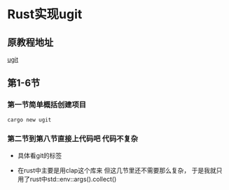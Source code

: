 # Rust实现ugit

## 原教程地址

[ugit](https://www.leshenko.net/p/ugit/#)

## 第1-6节

### 第一节简单概括创建项目

```bash
cargo new ugit
```

### 第二节到第八节直接上代码吧 代码不复杂

- 具体看git的标签

- 在rust中主要是用clap这个库来 但这几节里还不需要那么复杂，
  于是我就只用了rust中std::env::args().collect()
  
